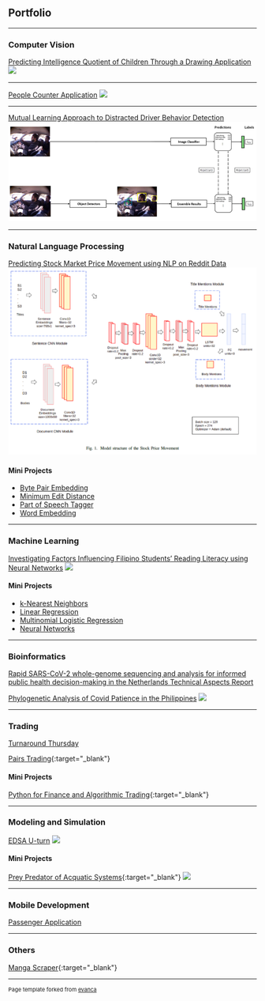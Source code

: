 ## Portfolio

---

### Computer Vision

[Predicting Intelligence Quotient of Children Through a Drawing Application](/cv/1)
<img src="images/cv/overview.jpg?raw=true"/>

---

[People Counter Application](/cv/2)
<img src="images/cv/interface.gif?raw=true"/>

---

[Mutual Learning Approach to Distracted Driver Behavior Detection](/cv/3)
<img src="images/cv/3/architecture.png?raw=true"/>

---

### Natural Language Processing

[Predicting Stock Market Price Movement using NLP on Reddit Data](/nlp/1.pdf)
<img src="images/nlp/1/architecture.png?raw=true"/>

#### Mini Projects

-   [Byte Pair Embedding](/nlp/mini/1.pdf)
-   [Minimum Edit Distance](/nlp/mini/2.md)
-   [Part of Speech Tagger](/nlp/mini/3.md)
-   [Word Embedding](/nlp/mini/4.md)

---

### Machine Learning

[Investigating Factors Influencing Filipino Students’ Reading Literacy using Neural Networks](machine_learning/1.pdf)
<img src="images/machine_learning/feature_ranking.png?raw=true"/>

#### Mini Projects

-   [k-Nearest Neighbors](/nlp/mini/1.md)
-   [Linear Regression](/nlp/mini/2.md)
-   [Multinomial Logistic Regression](/nlp/mini/3.pdf)
-   [Neural Networks](/nlp/mini/4.pdf)

---

### Bioinformatics

[Rapid SARS-CoV-2 whole-genome sequencing and analysis for informed public health decision-making in the Netherlands Technical Aspects Report](/trading/projects/1.pdf)

[Phylogenetic Analysis of Covid Patience in the Philippines](bioinformatics/projects/2.pdf)
<img src="images/bioinformatics/generated_phylogenetic_tree_for_philippines.png?raw=true"/>

---

### Trading

[Turnaround Thursday](/trading/1.md)

[Pairs Trading](https://github.com/sidnetopia/pairs-trading-strategy){:target="\_blank"}

#### Mini Projects

[Python for Finance and Algorithmic Trading](https://github.com/sidnetopia/python-for-finance-and-algorithmic-trading){:target="\_blank"}

---

### Modeling and Simulation

[EDSA U-turn](modeling_simulation/1.pdf)
<img src="images/modeling_simulation/demo.gif?raw=true"/>

#### Mini Projects

[Prey Predator of Acquatic Systems](https://github.com/sidnetopia/Prey-Predator-of-Acquatic-Systems){:target="\_blank"}
<img src="images/modeling_simulation/demo_prey_predator.gif?raw=true"/>

---

### Mobile Development

[Passenger Application](mobile/projects/1)

---

### Others

[Manga Scraper](https://github.com/sidnetopia/manga-scraper){:target="\_blank"}

---

<p style="font-size:11px">Page template forked from <a href="https://github.com/evanca/quick-portfolio">evanca</a></p>
<!-- Remove above link if you don't want to attibute -->

